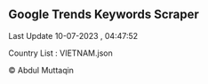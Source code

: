 

## Google Trends Keywords Scraper 
 
Last Update 10-07-2023 , 04:47:52

Country List :
VIETNAM.json



© Abdul Muttaqin 
